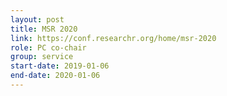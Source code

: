 ```yaml
---
layout: post
title: MSR 2020
link: https://conf.researchr.org/home/msr-2020
role: PC co-chair
group: service
start-date: 2019-01-06
end-date: 2020-01-06
---
```

